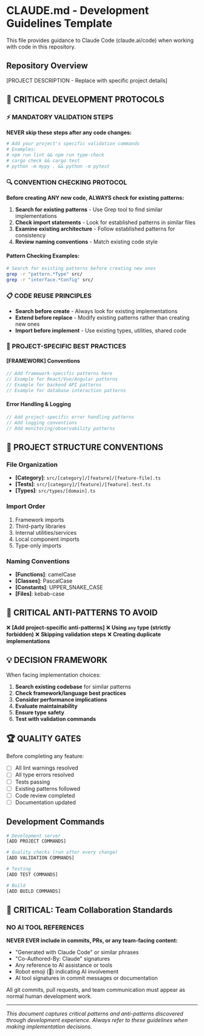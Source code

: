 # CLAUDE.md - Development Guidelines Template

This file provides guidance to Claude Code (claude.ai/code) when working with code in this repository.

## Repository Overview

[PROJECT DESCRIPTION - Replace with specific project details]

## 🚨 CRITICAL DEVELOPMENT PROTOCOLS

### ⚡ MANDATORY VALIDATION STEPS
**NEVER skip these steps after any code changes:**

```bash
# Add your project's specific validation commands
# Examples:
# npm run lint && npm run type-check
# cargo check && cargo test
# python -m mypy . && python -m pytest
```

### 🔍 CONVENTION CHECKING PROTOCOL
**Before creating ANY new code, ALWAYS check for existing patterns:**

1. **Search for existing patterns** - Use Grep tool to find similar implementations
2. **Check import statements** - Look for established patterns in similar files
3. **Examine existing architecture** - Follow established patterns for consistency
4. **Review naming conventions** - Match existing code style

#### Pattern Checking Examples:
```bash
# Search for existing patterns before creating new ones
grep -r "pattern.*Type" src/
grep -r "interface.*Config" src/
```

### 📋 CODE REUSE PRINCIPLES
- **Search before create** - Always look for existing implementations
- **Extend before replace** - Modify existing patterns rather than creating new ones
- **Import before implement** - Use existing types, utilities, shared code

### 🔧 PROJECT-SPECIFIC BEST PRACTICES

#### [FRAMEWORK] Conventions
```typescript
// Add framework-specific patterns here
// Example for React/Vue/Angular patterns
// Example for backend API patterns
// Example for database interaction patterns
```

#### Error Handling & Logging
```typescript
// Add project-specific error handling patterns
// Add logging conventions
// Add monitoring/observability patterns
```

## 📂 PROJECT STRUCTURE CONVENTIONS

### File Organization
- **[Category]**: `src/[category]/[feature]/[feature-file].ts`
- **[Tests]**: `src/[category]/[feature]/[feature].test.ts`
- **[Types]**: `src/types/[domain].ts`

### Import Order
1. Framework imports
2. Third-party libraries
3. Internal utilities/services
4. Local component imports
5. Type-only imports

### Naming Conventions
- **[Functions]**: camelCase
- **[Classes]**: PascalCase
- **[Constants]**: UPPER_SNAKE_CASE
- **[Files]**: kebab-case

## 🚨 CRITICAL ANTI-PATTERNS TO AVOID

❌ **[Add project-specific anti-patterns]**
❌ **Using `any` type (strictly forbidden)**
❌ **Skipping validation steps**
❌ **Creating duplicate implementations**

## 💡 DECISION FRAMEWORK

When facing implementation choices:

1. **Search existing codebase** for similar patterns
2. **Check framework/language best practices**
3. **Consider performance implications**
4. **Evaluate maintainability**
5. **Ensure type safety**
6. **Test with validation commands**

## 🏆 QUALITY GATES

Before completing any feature:
- [ ] All lint warnings resolved
- [ ] All type errors resolved
- [ ] Tests passing
- [ ] Existing patterns followed
- [ ] Code review completed
- [ ] Documentation updated

## Development Commands

```bash
# Development server
[ADD PROJECT COMMANDS]

# Quality checks (run after every change)
[ADD VALIDATION COMMANDS]

# Testing
[ADD TEST COMMANDS]

# Build
[ADD BUILD COMMANDS]
```

## 🚨 CRITICAL: Team Collaboration Standards

### NO AI TOOL REFERENCES
**NEVER EVER include in commits, PRs, or any team-facing content:**
- "Generated with Claude Code" or similar phrases
- "Co-Authored-By: Claude" signatures
- Any reference to AI assistance or tools
- Robot emoji (🤖) indicating AI involvement
- AI tool signatures in commit messages or documentation

All git commits, pull requests, and team communication must appear as normal human development work.

---

*This document captures critical patterns and anti-patterns discovered through development experience. Always refer to these guidelines when making implementation decisions.*